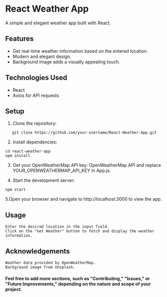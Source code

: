 # React Weather App

A simple and elegant weather app built with React.


## Features

- Get real-time weather information based on the entered location.
- Modern and elegant design.
- Background image adds a visually appealing touch.

## Technologies Used

- React
- Axios for API requests

## Setup

1. Clone the repository:

```
   git clone https://github.com/your-username/React-Weather-App.git
```

2. Install dependencies:
```
cd react-weather-app
npm install
```

3. Get your OpenWeatherMap API key: OpenWeatherMap API and replace YOUR_OPENWEATHERMAP_API_KEY in App.js.

4. Start the development server:
```
npm start
```
5.Open your browser and navigate to http://localhost:3000 to view the app.



## Usage

    Enter the desired location in the input field.
    Click on the "Get Weather" button to fetch and display the weather information.

## Acknowledgements

    Weather data provided by OpenWeatherMap.
    Background image from Unsplash.


#### Feel free to add more sections, such as "Contributing," "Issues," or "Future Improvements," depending on the nature and scope of your project.
